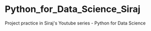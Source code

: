 # Python_for_Data_Science_Siraj
Project practice in Siraj's Youtube series - Python for Data Science
